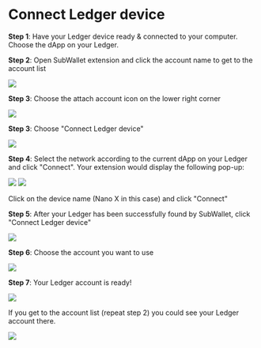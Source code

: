 # Connect Ledger device

**Step 1**: Have your Ledger device ready & connected to your computer. Choose the dApp on your Ledger.

**Step 2**: Open SubWallet extension and click the account name to get to the account list

![](<../../.gitbook/assets/image (28) (2).png>)

**Step 3**: Choose the attach account icon on the lower right corner

![](<../../.gitbook/assets/image (34).png>)



**Step 3**: Choose "Connect Ledger device"

![](<../../.gitbook/assets/image (2) (1).png>)



**Step 4**: Select the network according to the current dApp on your Ledger and click "Connect". Your extension would display the following pop-up:

![](<../../.gitbook/assets/image (19) (2).png>) ![](<../../.gitbook/assets/image (31).png>)

Click on the device name (Nano X in this case) and click "Connect"



**Step 5**: After your Ledger has been successfully found by SubWallet, click "Connect Ledger device"

![](<../../.gitbook/assets/image (14) (1).png>)



**Step 6**: Choose the account you want to use&#x20;

![](<../../.gitbook/assets/image (33).png>)



**Step 7**: Your Ledger account is ready!

![](<../../.gitbook/assets/image (24) (2).png>)

If you get to the account list (repeat step 2) you could see your Ledger account there.

![](<../../.gitbook/assets/image (3) (2).png>)



